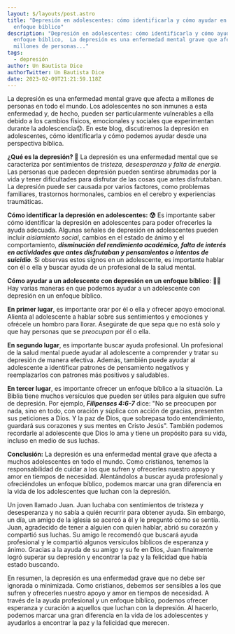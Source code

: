 ```yaml
---
layout: $/layouts/post.astro
title: "Depresión en adolescentes: cómo identificarla y cómo ayudar en un
  enfoque bíblico"
description: "Depresión en adolescentes: cómo identificarla y cómo ayudar en un
  enfoque bíblico,  La depresión es una enfermedad mental grave que afecta a
  millones de personas..."
tags:
  - depresión
author: Un Bautista Dice
authorTwitter: Un Bautista Dice
date: 2023-02-09T21:21:59.118Z
---
```

La depresión es una enfermedad mental grave que afecta a millones de personas en todo el mundo. Los adolescentes no son inmunes a esta enfermedad y, de hecho, pueden ser particularmente vulnerables a ella debido a los cambios físicos, emocionales y sociales que experimentan durante la adolescencia😞. En este blog, discutiremos la depresión en adolescentes, cómo identificarla y cómo podemos ayudar desde una perspectiva bíblica.

**¿Qué es la depresión? 🤔** La depresión es una enfermedad mental que se caracteriza por sentimientos de *tristeza, desesperanza y falta de energía*. Las personas que padecen depresión pueden sentirse abrumadas por la vida y tener dificultades para disfrutar de las cosas que antes disfrutaban. La depresión puede ser causada por varios factores, como problemas familiares, trastornos hormonales, cambios en el cerebro y experiencias traumáticas.

**Cómo identificar la depresión en adolescentes: 😰** Es importante saber cómo identificar la depresión en adolescentes para poder ofrecerles la ayuda adecuada. Algunas señales de depresión en adolescentes pueden incluir *aislamiento social*, cambios en el estado de ánimo y el comportamiento, ***disminución del rendimiento académico, falta de interés en actividades que antes disfrutaban y pensamientos o intentos de suicidio***. Si observas estos signos en un adolescente, es importante hablar con él o ella y buscar ayuda de un profesional de la salud mental.

**Cómo ayudar a un adolescente con depresión en un enfoque bíblico**: 🙏🏽 Hay varias maneras en que podemos ayudar a un adolescente con depresión en un enfoque bíblico. 

**En primer lugar**, es importante orar por él o ella y ofrecer apoyo emocional. Alienta al adolescente a hablar sobre sus sentimientos y emociones y ofrécele un hombro para llorar. Asegúrate de que sepa que no está solo y que hay personas que se *preocupan* por él o ella.

**En segundo lugar**, es importante buscar ayuda profesional. Un profesional de la salud mental puede ayudar al adolescente a comprender y tratar su depresión de manera efectiva. Además, también puede ayudar al adolescente a identificar patrones de pensamiento negativos y reemplazarlos con patrones más positivos y saludables.

**En tercer lugar**, es importante ofrecer un enfoque bíblico a la situación. La Biblia tiene muchos versículos que pueden ser útiles para alguien que sufre de depresión. Por ejemplo, ***Filipenses 4:6-7*** dice: "No se preocupen por nada, sino en todo, con oración y súplica con acción de gracias, presenten sus peticiones a Dios. Y la paz de Dios, que sobrepasa todo entendimiento, guardará sus corazones y sus mentes en Cristo Jesús". También podemos recordarle al adolescente que Dios lo ama y tiene un propósito para su vida, incluso en medio de sus luchas.

**Conclusión:** La depresión es una enfermedad mental grave que afecta a muchos adolescentes en todo el mundo. Como cristianos, tenemos la responsabilidad de cuidar a los que sufren y ofrecerles nuestro apoyo y amor en tiempos de necesidad. Alentándolos a buscar ayuda profesional y ofreciéndoles un enfoque bíblico, podemos marcar una gran diferencia en la vida de los adolescentes que luchan con la depresión.

Un joven llamado Juan. Juan luchaba con sentimientos de tristeza y desesperanza y no sabía a quién recurrir para obtener ayuda. Sin embargo, un día, un amigo de la iglesia se acercó a él y le preguntó cómo se sentía. Juan, agradecido de tener a alguien con quien hablar, abrió su corazón y compartió sus luchas. Su amigo le recomendó que buscará ayuda profesional y le compartió algunos versículos bíblicos de esperanza y ánimo. Gracias a la ayuda de su amigo y su fe en Dios, Juan finalmente logró superar su depresión y encontrar la paz y la felicidad que había estado buscando.

En resumen, la depresión es una enfermedad grave que no debe ser ignorada o minimizada. Como cristianos, debemos ser sensibles a los que sufren y ofrecerles nuestro apoyo y amor en tiempos de necesidad. A través de la ayuda profesional y un enfoque bíblico, podemos ofrecer esperanza y curación a aquellos que luchan con la depresión. Al hacerlo, podemos marcar una gran diferencia en la vida de los adolescentes y ayudarlos a encontrar la paz y la felicidad que merecen.